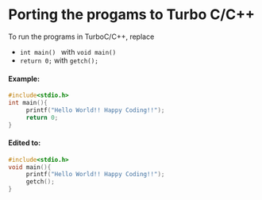 # Porting the progams to Turbo C/C++
To run the programs in TurboC/C++, replace
- ```int main() ``` with ```void main()```
- ```return 0;``` with ```getch();```
#### Example:
```c
#include<stdio.h>
int main(){
     printf("Hello World!! Happy Coding!!");
     return 0;
}
```
#### Edited to:
```c
#include<stdio.h>
void main(){
     printf("Hello World!! Happy Coding!!");
     getch();
}
```


